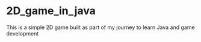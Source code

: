 # 2D_game_in_java
This is a simple 2D game built as part of my journey to learn Java and game development
